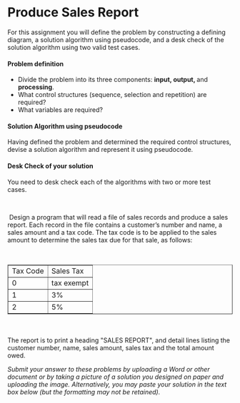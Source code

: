 # Produce Sales Report

<p>For this assignment you will&nbsp;define the problem by constructing a defining diagram, a solution algorithm using pseudocode, and a desk check of the solution algorithm using two valid test cases.</p>
<h4>Problem definition</h4>
<ul>
<li>Divide the problem into its three components: <strong>input, output, </strong>and<strong> processing</strong>.&nbsp;</li>
<li>What control structures (sequence, selection and repetition) are required?</li>
<li>What variables are required?</li>
</ul>
<h4>Solution Algorithm using pseudocode</h4>
<p>Having defined the problem and determined the required control structures, devise a solution algorithm and represent it using pseudocode.&nbsp;</p>
<h4>Desk Check of your solution</h4>
<p>You need to desk check each of the algorithms with two or more test cases.&nbsp;</p>
<p>&nbsp;</p>
<p>&nbsp;Design a program that will read a file of sales records and produce a sales report. Each&nbsp;record in the file contains a customer&rsquo;s number and name, a sales amount and a tax&nbsp;code. The tax code is to be applied to the sales amount to determine the sales tax due&nbsp;for that sale, as follows:</p>
<p>&nbsp;</p>
<table border="1">
<tbody>
<tr>
<td>Tax Code</td>
<td>Sales Tax</td>
</tr>
<tr>
<td>0</td>
<td>tax exempt</td>
</tr>
<tr>
<td>1</td>
<td>3%</td>
</tr>
<tr>
<td>2</td>
<td>5%</td>
</tr>
</tbody>
</table>
<p><br /><br />The report is to print a heading "SALES REPORT", and detail lines listing the customer number, name, sales amount, sales tax and the total amount owed.</p>
<p><em>Submit your answer to these problems by uploading a Word or other document or by taking a picture of a solution you designed on paper and uploading the image. Alternatively, you may paste your solution in the text box below (but the formatting may not be retained).</em></p>
<p>&nbsp;</p>